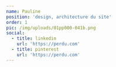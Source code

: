 ```yaml
---
name: Pauline
position: 'design, architecture du site'
order: 1
pic: /img/uploads/01pp000-041b.png
social:
  - title: linkedin
    url: 'https://perdu.com'
  - title: pinterest
    url: 'https://perdu.com'
---
```


